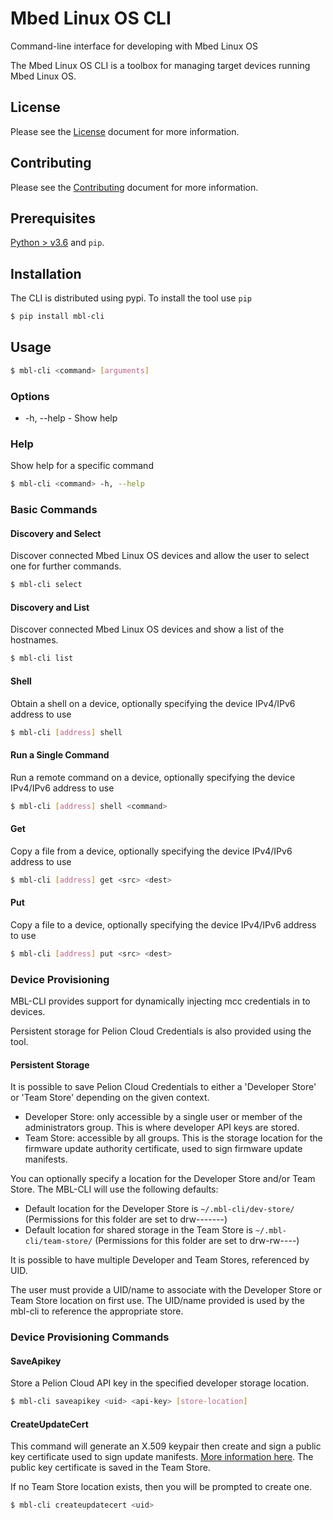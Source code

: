 # Mbed Linux OS CLI
Command-line interface for developing with Mbed Linux OS


The Mbed Linux OS CLI is a toolbox for managing target devices running Mbed Linux OS.


## License

Please see the [License][mbl-license] document for more information.


## Contributing

Please see the [Contributing][mbl-contributing] document for more information.


## Prerequisites

[Python > v3.6](https://python.org) and `pip`. 


## Installation

The CLI is distributed using pypi. To install the tool use `pip`

```bash
$ pip install mbl-cli
```

## Usage

```bash
$ mbl-cli <command> [arguments]
```

### Options

- -h, --help - Show help

### Help

Show help for a specific command

```bash
$ mbl-cli <command> -h, --help
```

### Basic Commands

#### Discovery and Select

Discover connected Mbed Linux OS devices and allow the user to select one for further commands.

```bash
$ mbl-cli select
```

#### Discovery and List

Discover connected Mbed Linux OS devices and show a list of the hostnames.

```bash
$ mbl-cli list
```

#### Shell

Obtain a shell on a device, optionally specifying the device IPv4/IPv6 address to use

```bash
$ mbl-cli [address] shell 
```

#### Run a Single Command

Run a remote command on a device, optionally specifying the device IPv4/IPv6 address to use

```bash
$ mbl-cli [address] shell <command>
```

#### Get

Copy a file from a device, optionally specifying the device IPv4/IPv6 address to use

```bash
$ mbl-cli [address] get <src> <dest> 
```

#### Put

Copy a file to a device, optionally specifying the device IPv4/IPv6 address to use

```bash
$ mbl-cli [address] put <src> <dest>
```

### Device Provisioning

MBL-CLI provides support for dynamically injecting mcc credentials in to devices.

Persistent storage for Pelion Cloud Credentials is also provided using the tool.

#### Persistent Storage

It is possible to save Pelion Cloud Credentials to either a 'Developer Store' or 'Team Store' depending on the given context.

* Developer Store: only accessible by a single user or member of the administrators group. This is where developer API keys are stored.
* Team Store: accessible by all groups. This is the storage location for the firmware update authority certificate, used to sign firmware update manifests.

You can optionally specify a location for the Developer Store and/or Team Store. The MBL-CLI will use the following defaults:
* Default location for the Developer Store is `~/.mbl-cli/dev-store/` (Permissions for this folder are set to drw-------)
* Default location for shared storage in the Team Store is `~/.mbl-cli/team-store/` (Permissions for this folder are set to drw-rw----)

It is possible to have multiple Developer and Team Stores, referenced by UID.

The user must provide a UID/name to associate with the Developer Store or Team Store location on first use.
The UID/name provided is used by the mbl-cli to reference the appropriate store.

### Device Provisioning Commands

#### SaveApikey

Store a Pelion Cloud API key in the specified developer storage location.

```bash
$ mbl-cli saveapikey <uid> <api-key> [store-location]
```

#### CreateUpdateCert

This command will generate an X.509 keypair then create and sign a public key certificate used to sign update manifests. [More information here](https://cloud.mbed.com/docs/v1.3/updating-firmware/update-auth-cert.html). The public key certificate is saved in the Team Store.

If no Team Store location exists, then you will be prompted to create one.

```bash
$ mbl-cli createupdatecert <uid>
```

[mbl-license]: LICENSE.md
[mbl-contributing]: CONTRIBUTING.md
